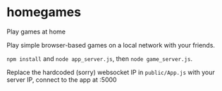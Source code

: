 # homegames
Play games at home

Play simple browser-based games on a local network with your friends. 

`npm install` and `node app_server.js`, then `node game_server.js`.

Replace the hardcoded (sorry) websocket IP in `public/App.js` with your server IP, connect to the app at <serverIP>:5000
